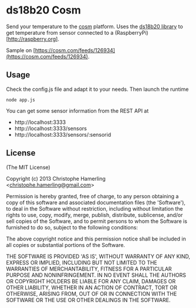 # ds18b20 Cosm

Send your temperature to the [cosm](http://cosm.com) platform.
Uses the [ds18b20 library](https://github.com/chamerling/ds18b20) to get temperature from sensor connected to a (RaspberryPi)[http://raspberry.org].

Sample on [https://cosm.com/feeds/126934](https://cosm.com/feeds/126934).

## Usage

Check the config.js file and adapt it to your needs. Then launch the runtime

    node app.js

You can get some sensor information from the REST API at

- http://localhost:3333
- http://localhost:3333/sensors
- http://localhost:3333/sensors/:sensorid

## License

(The MIT License)

Copyright (c) 2013 Christophe Hamerling &lt;christophe.hamerling@gmail.com&gt;

Permission is hereby granted, free of charge, to any person obtaining
a copy of this software and associated documentation files (the
'Software'), to deal in the Software without restriction, including
without limitation the rights to use, copy, modify, merge, publish,
distribute, sublicense, and/or sell copies of the Software, and to
permit persons to whom the Software is furnished to do so, subject to
the following conditions:

The above copyright notice and this permission notice shall be
included in all copies or substantial portions of the Software.

THE SOFTWARE IS PROVIDED 'AS IS', WITHOUT WARRANTY OF ANY KIND,
EXPRESS OR IMPLIED, INCLUDING BUT NOT LIMITED TO THE WARRANTIES OF
MERCHANTABILITY, FITNESS FOR A PARTICULAR PURPOSE AND NONINFRINGEMENT.
IN NO EVENT SHALL THE AUTHORS OR COPYRIGHT HOLDERS BE LIABLE FOR ANY
CLAIM, DAMAGES OR OTHER LIABILITY, WHETHER IN AN ACTION OF CONTRACT,
TORT OR OTHERWISE, ARISING FROM, OUT OF OR IN CONNECTION WITH THE
SOFTWARE OR THE USE OR OTHER DEALINGS IN THE SOFTWARE.

